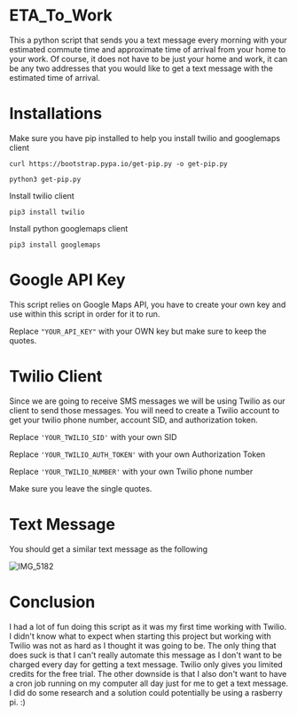 # ETA_To_Work
This a python script that sends you a text message every morning with your estimated commute time and approximate time of arrival from your home to your work. Of course, it does not have to be just your home and work, it can be any two addresses that you would like to get a text message with the estimated time of arrival.

# **Installations**
Make sure you have pip installed to help you install twilio and googlemaps client

```
curl https://bootstrap.pypa.io/get-pip.py -o get-pip.py
```
```
python3 get-pip.py
```

Install twilio client
```
pip3 install twilio
```

Install python googlemaps client
```
pip3 install googlemaps
```

# **Google API Key**
This script relies on Google Maps API, you have to create your own key and use within this script in order for it to run.

Replace `"YOUR_API_KEY"` with your OWN key but make sure to keep the quotes. 


# **Twilio Client**
Since we are going to receive SMS messages we will be using Twilio as our client to send those messages. You will need to create a Twilio account to get your twilio phone number, account SID, and authorization token.

Replace `'YOUR_TWILIO_SID'` with your own SID

Replace `'YOUR_TWILIO_AUTH_TOKEN'` with your own Authorization Token

Replace `'YOUR_TWILIO_NUMBER'` with your own Twilio phone number

Make sure you leave the single quotes. 

# **Text Message**
You should get a similar text message as the following 

![IMG_5182](https://github.com/estrk467/ETA_To_Work/assets/73969422/54a9c244-05fd-4e24-ae30-3bda0fe2cb0a)

# **Conclusion**
I had a lot of fun doing this script as it was my first time working with Twilio. I didn't know what to expect when starting this project but working with Twilio was not as hard as I thought it was going to be. The only thing that does suck is that I can't really automate this message as I don't want to be charged every day for getting a text message. Twilio only gives you limited credits for the free trial. The other downside is that I also don't want to have a cron job running on my computer all day just for me to get a text message. I did do some research and a solution could potentially be using a rasberry pi. :)


